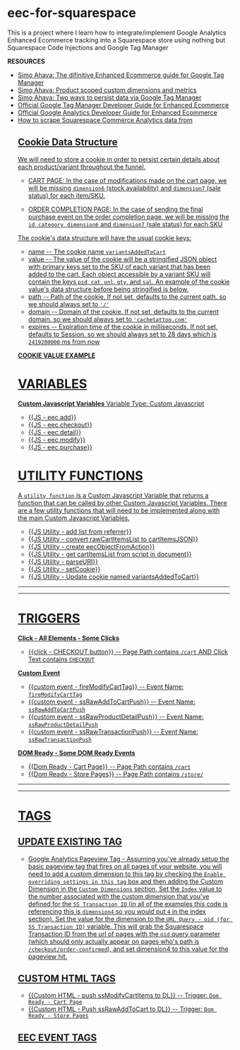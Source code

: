# eec-for-squarespace
This is a project where I learn how to integrate/implement Google Analytics Enhanced Ecommerce tracking into a Squarespace store using nothing but Squarespace Code Injections and Google Tag Manager

**RESOURCES**
* [Simo Ahava: The difinitive Enhanced Ecommerce guide for Google Tag Manager](https://www.simoahava.com/analytics/enhanced-ecommerce-guide-for-google-tag-manager/)
* [Simo Ahava: Product scoped custom dimensions and metrics](https://www.simoahava.com/gtm-tips/product-scoped-custom-dimensions-and-metrics/)
* [Simo Ahava: Two ways to persist data via Google Tag Manager](https://www.simoahava.com/analytics/two-ways-to-persist-data-via-google-tag-manager/)
* [Official Google Tag Manager Developer Guide for Enhanced Ecommerce](https://developers.google.com/tag-manager/enhanced-ecommerce)
* [Official Google Analytics Developer Guide for Enhanced Ecommerce](https://developers.google.com/analytics/devguides/collection/analyticsjs/enhanced-ecommerce)
* [How to scrape Squarespace Commerce Analytics data from <script> tags in an <html> document](https://stackoverflow.com/questions/58053572/scraping-information-from-a-script-tag-using-javascript/64887166#64887166)



# THE GOOGLE ANALYTICS ENHANCED ECOMMERCE FUNNEL
1. **Impressions** (not an EEC action)
	*	When a customer sees a product either on a store page, or as a related item on another product page in the "YOU MIGHT ALSO LIKE" section.

2. **Impression Click**
	*	When a customer clicks on a product they saw as an impression

3. **Product Detail View**
	*	When a customer clicks on a product to view that product's detail view. In some cases, a site may also have "Quick View" available (this could complicate implementation slightly)

4. **Add To Cart**
	*	When a customer adds an item to cart 
	*	**NOTE:** *This can happen from a product detail view OR if a modification is made to the number of items in the customer's cart while on the `/cart` page*

5. **Remove From Cart**
	*	When a customer removes an item from their cart 
	*	**NOTE:** *This only happens if a modification is made to the number of items in the customer's cart while on the `/cart` page*

6. **Checkout**
	*	When a customer initiates the checkout process. 
	*	**NOTE:** *This one is a little tricky with Squarespace (at least in the lower tiers of service) because Squarespace DOES NOT do Code Injections on their externally hosted secure checkout page. So we will only be able to send an EEC event when a customer clicks the "Checkout" button and then when they complete their transaction by landing on the "Order Complete" page. If they don't complete their transaction we won't know what they did on the checkout page. This cannot be fixed.*

7. **Purchase**
	*	When a customer completes a transaction and lands on the "Order Complete" page

---
---
## CUSTOM DIMENSIONS AND METRICS
*	dimension4 	- SS Transaction ID
*	dimension5 	- SS SKU
*	dimension6 	- SS Availability - 'In Stock' : 'Sold Out'
*	dimension7 	- SS Sale Status - 'On Sale' : 'Regular Price'
*	metric1 	- Cart Value - The combined value of products added or removed from cart - Scope: Product -- Type: Currency (Decimal)


---
---




# DATA STRUCTURES
## productJSON -- Contains Product and Product Variant information

* A product is what we will call the highest level data structure for any item for sale on a website. NOTE: Squarespace often refers to this as an "item"
* PRODUCT DETAILS: The productJSON data structure must include at least the product's "productId" AND/OR "productName" AND "productCategory". In practice we will also include a variant.
* VARIANT DETAILS: The `variants` object in a productJSON contains a list of `variant` objects. Currently there is only ever 0 or 1 variant in the list but in the future we may need to add more
  * 0 VARIANTS: In the case where it is not desireable or possible to send any variant information, the `variants` object should be set to `[]`. This will most commonly occur in the case of a product impression or product click.
  * 1 VARIANT: In any case where it is feasible (any action in the funnel after Product Click), the variants list should contain one variant. In the case of a Product Detail View, we could leave the variants list set to `[]` since the Product Detail View describes a product that may contain multiple variants. But we can also send a single variant to describe the displayed characteristics of the product. To do this, we will set the `sku` == "not_added" and will have to figure out the proper values for `price`, `unlimited`, `qtyInStock` and `onSale` in order to create an `eec.detail` object that will send along the displayed characteristics of the product.
  * MULTIPLE VARIANTS: At this point in time there doesn't seem to be a case where a product would be sent with multiple variants but it's possible there will be a case for this in the future

<script>
var productJSON = {
	'productId': alphanumeric String,
	'productName': String,
	'productCategory': String,
	// may want to add 'productPrice' but this is TBD
	'variants': List of variant Objects // CAN BE SET TO `[]` for `eec.detail` object
	[{
		'sku': alphanumeric String, // either the sku of the variant or "not_added"
		'price': String (a 2 decimal Number cast as String),
		'unlimited': Boolean,
		'qtyInStock': Integer, // can be 0 if unlimited is true
		'onSale': Boolean
	}]
}
</script>


	
## Cookie Data Structure
We will need to store a cookie in order to persist certain details about each product/variant throughout the funnel.

*	CART PAGE: In the case of modifications made on the cart page, we will be missing  `dimension6` (stock availability) and `dimension7` (sale status) for each item/SKU.

*	ORDER COMPLETION PAGE: In the case of sending the final purchase event on the order completion page, we will be missing the `id`, `category`, `dimension6` and `dimension7` (sale status) for each SKU


The cookie's data structure will have the usual cookie keys:
  * name -- The cookie name `variantsAddedToCart`
  * value -- The value of the cookie will be a stringified JSON object with primary keys set to the SKU of each variant that has been added to the cart. Each object accessible by a variant SKU will contain the keys `pid`, `cat`, `unl`, `qty`, and `sal`. An example of the cookie value's data structure before being stringified is below.
  * path -- Path of the cookie. If not set, defaults to the current path. so we should always set to `'/'`
  * domain -- Domain of the cookie. If not set, defaults to the current domain. so we should always set to `'cachetattoo.com'`
  * expires -- Expiration time of the cookie in milliseconds. If not set, defaults to Session. so we should always set to 28 days which is `2419200000` ms from now


**COOKIE VALUE EXAMPLE**
<script>
{
	'abc123' : { // this key is set to the `sku` of one of the variants that's been added to cart
		'pid': string, // the productId
		'cat': string, // the productCategory
		'unl': true/false, // the variant's `unlimited` value -- helps calculate dimension6
		'qty': integer // the variant's `qtyInStock` value -- helps calculate dimension6
		'sal': true/false // the variant's `onSale` value -- helps calculate dimension7
	}
}
</script>




# VARIABLES


**Custom Javascript Variables**
Variable Type: Custom Javascript
* {{JS - eec.add}}
* {{JS - eec.checkout}}
* {{JS - eec.detail}}
* {{JS - eec.modify}}
* {{JS - eec.purchase}}





# UTILITY FUNCTIONS
A `utility function` is a Custom Javascript Variable that returns a function that can be called by other Custom Javascript Variables. There are a few utility functions that will need to be implemented along with the main Custom Javascript Variables.

* {{JS Utility - add list from referrer}}
* {{JS Utility - convert rawCartItemsList to cartItemsJSON}}
* {{JS Utility - create eecObjectFromAction}}
* {{JS Utility - get cartItemsList from script in document}}
* {{JS Utility - parseURI}}
* {{JS Utility - setCookie}}
* {{JS Utility - Update cookie named variantsAddedToCart}}


---
---
# TRIGGERS
**Click - All Elements - Some Clicks**
* {{click - CHECKOUT button}} -- Page Path contains `/cart` AND Click Text contains `CHECKOUT`

**Custom Event**
* {{custom event - fireModifyCartTag}} -- Event Name: `fireModifyCartTag`
* {{custom event - ssRawAddToCartPush}} -- Event Name: `ssRawAddToCartPush`
* {{custom event - ssRawProductDetailPush}} -- Event Name: `ssRawProductDetailPush`
* {{custom event - ssRawTransactionPush}} -- Event Name: `ssRawTransactionPush`

**DOM Ready - Some DOM Ready Events**
* {{Dom Ready - Cart Page}} -- Page Path contains `/cart`
* {{Dom Ready - Store Pages}} -- Page Path contains `/store/`


---
---
# TAGS
## UPDATE EXISTING TAG
*	Google Analytics Pageview Tag - Assuming you've already setup the basic pageview tag that fires on all pages of your website, you will need to add a custom dimension to this tag by checking the `Enable overriding settings in this tag` box and then adding the Custom Dimension in the `Custom Dimensions` section, 
	Set the `Index` value to the number associated with the custom dimension that you've defined for the `SS Transaction ID` (in all of the examples this code is referencing this is `dimension4` so you would put `4` in the index section). 
	Set the value for the dimension to the `URL Query - oid (for SS Transaction ID)` variable. This will grab the Squarespace Transaction ID from the url of pages with the `oid` query parameter (which should only actually appear on pages who's path is `/checkout/order-confirmed`), and set dimension4 to this value for the pageview hit.




## CUSTOM HTML TAGS
*	{{Custom HTML - push ssModifyCartItems to DL}} -- Trigger: `Dom Ready - Cart Page`
*	{{Custom HTML - Push ssRawAddToCart to DL}} -- Trigger: `Dom Ready - Store Pages`




## EEC EVENT TAGS
